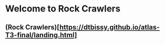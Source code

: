 # Welcome to Rock Crawlers

## (Rock Crawlers)[https://dtbissy.github.io/atlas-T3-final/landing.html]
